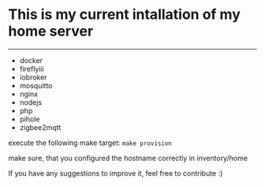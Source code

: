 # This is my current intallation of my home server
---

- docker
- fireflyiii
- iobroker
- mosquitto
- nginx
- nodejs
- php
- pihole
- zigbee2mqtt

execute the following make target:
`make provision`

make sure, that you configured the hostname correctly in inventory/home

If you have any suggestions to improve it, feel free to contribute :)
